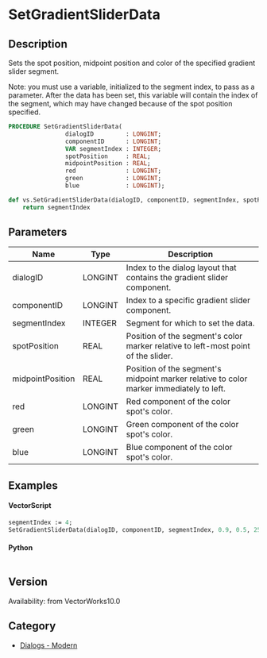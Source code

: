 # SetGradientSliderData

## Description
Sets the spot position, midpoint position and color of the specified gradient slider segment.

Note: you must use a variable, initialized to the segment index, to pass as a parameter. After the data has been set, this variable will contain the index of the segment, which may have changed because of the spot position specified.

```pascal
PROCEDURE SetGradientSliderData(
				dialogID         : LONGINT;
				componentID      : LONGINT;
				VAR segmentIndex : INTEGER;
				spotPosition     : REAL;
				midpointPosition : REAL;
				red              : LONGINT;
				green            : LONGINT;
				blue             : LONGINT);
```

```python
def vs.SetGradientSliderData(dialogID, componentID, segmentIndex, spotPosition, midpointPosition, red, green, blue):
    return segmentIndex
```

## Parameters
|Name|Type|Description|
|---|---|---|
|dialogID|LONGINT|Index to the dialog layout that contains the gradient slider component.|
|componentID|LONGINT|Index to a specific gradient slider component.|
|segmentIndex|INTEGER|Segment for which to set the data.|(segment indexes begin with 1)|
|spotPosition|REAL|Position of the segment's color marker relative to left-most point of the slider.|(position >= 0.0 and position <= 1.0)|
|midpointPosition|REAL|Position of the segment's midpoint marker relative to color marker immediately to left.|(position >= 0.0 and position <= 1.0)|
|red|LONGINT|Red component of the color spot's color.|(red >= 0 and red <= 255)|
|green|LONGINT|Green component of the color spot's color.|(green >= 0 and green <= 255)|
|blue|LONGINT|Blue component of the color spot's color.|(blue >= 0 and blue <= 255)|

## Examples
#### VectorScript ####
```pascal
segmentIndex := 4;
SetGradientSliderData(dialogID, componentID, segmentIndex, 0.9, 0.5, 255, 255, 255);
```
#### Python ####
```python

```

## Version
Availability: from VectorWorks10.0

## Category
* [Dialogs - Modern](../Categories/Dialogs%20-%20Modern.md)
